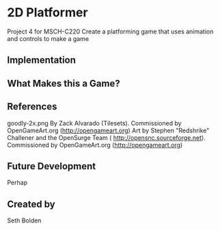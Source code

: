 # 2D Platformer
Project 4 for MSCH-C220
Create a platforming game that uses animation and controls to make a game

## Implementation

## What Makes this a Game?

## References
goodly-2x.png By Zack Alvarado (Tilesets). Commissioned by OpenGameArt.org (http://opengameart.org)
Art by Stephen "Redshrike" Challener and the OpenSurge Team ( http://opensnc.sourceforge.net). Commissioned by OpenGameArt.org (http://opengameart.org)
## Future Development
Perhap
## Created by
Seth Bolden
